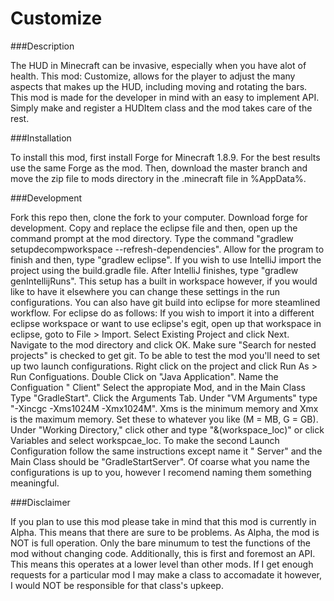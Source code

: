 # Customize

###Description

  The HUD in Minecraft can be invasive, especially when you have alot of health. This mod: Customize, allows for the player
to adjust the many aspects that makes up the HUD, including moving and rotating the bars.
  This mod is made for the developer in mind with an easy to implement API. Simply make and register a HUDItem class and the
mod takes care of the rest. 

###Installation

  To install this mod, first install Forge for Minecraft 1.8.9. For the best results use the same Forge as the mod. Then, download the master branch  and move the zip file to mods directory in the .minecraft file in %AppData%. 

###Development

  Fork this repo then, clone the fork to your computer. Download forge for development. Copy and replace the eclipse file and then, open up the command prompt at the mod directory. Type the command "gradlew setupdecompworkspace --refresh-dependencies". Allow for the
program to finish and then, type "gradlew eclipse". If you wish to use IntelliJ import the project using the build.gradle file. After IntelliJ finishes, type "gradlew genIntellijRuns".
  This setup has a built in workspace however, if you would like to have it elsewhere you can change these settings in the run configurations. You can also have git build into eclipse for more steamlined workflow. For eclipse do as follows: If you wish to import it into a different eclipse workspace or want to use eclipse's egit, open up that workspace in eclipse, goto to File > Import. Select Existing Project and click Next. Navigate to the mod directory and click OK. Make sure "Search for nested projects" is checked to get git.
  To be able to test the mod you'll need to set up two launch configurations. Right click on the project and click Run As > Run Configuations. Double Click on "Java Application". Name the Configuation "<ModName> Client" Select the appropiate Mod, and in the Main Class Type "GradleStart". Click the Arguments Tab. Under "VM Arguments" type "-Xincgc -Xms1024M -Xmx1024M". Xms is the minimum memory and Xmx is the maximum memory. Set these to whatever you like (M = MB, G = GB). Under "Working Directory," click other and type "&(workspace_loc)" or click Variables and select workspcae_loc. To make the second Launch Configuration follow the same instructions except name it "<ModName> Server" and the Main Class should be "GradleStartServer". Of coarse what you name the configurations is up to you, however I recomend naming them something meaningful.

###Disclaimer

  If you plan to use this mod please take in mind that this mod is currently in Alpha. This means that there are sure to be problems. As Alpha, the mod is NOT is full operation. Only the bare minumum to test the functions of the mod without changing code. Additionally, this is first and foremost an API. This means this operates at a lower level than other mods. If I get enough requests for a particular mod I may make a class to accomadate it however, I would NOT be responsible for that class's upkeep.
